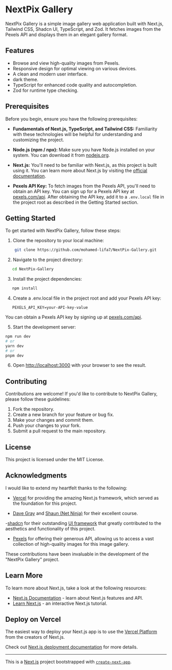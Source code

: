 # NextPix Gallery

NextPix Gallery is a simple image gallery web application built with Next.js, Tailwind CSS, Shadcn UI, TypeScript, and Zod. It fetches images from the Pexels API and displays them in an elegant gallery format.

## Features

-  Browse and view high-quality images from Pexels.
-  Responsive design for optimal viewing on various devices.
-  A clean and modern user interface.
-  dark theme.
-  TypeScript for enhanced code quality and autocompletion.
-  Zod for runtime type checking.

## Prerequisites

Before you begin, ensure you have the following prerequisites:

-  **Fundamentals of Next.js, TypeScript, and Tailwind CSS:** Familiarity with these technologies will be helpful for understanding and customizing the project.

-  **Node.js (npm / npx):** Make sure you have Node.js installed on your system. You can download it from [nodejs.org](https://nodejs.org/).

-  **Next.js:** You'll need to be familiar with Next.js, as this project is built using it. You can learn more about Next.js by visiting the [official documentation](https://nextjs.org/docs).

-  **Pexels API Key:** To fetch images from the Pexels API, you'll need to obtain an API key. You can sign up for a Pexels API key at [pexels.com/api](https://www.pexels.com/api/). After obtaining the API key, add it to a `.env.local` file in the project root as described in the Getting Started section.

## Getting Started

To get started with NextPix Gallery, follow these steps:

1. Clone the repository to your local machine:

```bash
    git clone https://github.com/mohamed-lifa7/NextPix-Gallery.git
```

2. Navigate to the project directory:

```bash
   cd NextPix-Gallery
```

3. Install the project dependencies:

```bash
   npm install
```

4. Create a .env.local file in the project root and add your Pexels API key:

```plaintext
   PEXELS_API_KEY=your-API-key-value
```

You can obtain a Pexels API key by signing up at [pexels.com/api](https://www.pexels.com/api/).

5. Start the development server:

```bash
npm run dev
# or
yarn dev
# or
pnpm dev
```

6. Open [http://localhost:3000](http://localhost:3000) with your browser to see the result.

## Contributing

Contributions are welcome! If you'd like to contribute to NextPix Gallery, please follow these guidelines:

1. Fork the repository.
2. Create a new branch for your feature or bug fix.
3. Make your changes and commit them.
4. Push your changes to your fork.
5. Submit a pull request to the main repository.

## License

This project is licensed under the MIT License.

## Acknowledgments

I would like to extend my heartfelt thanks to the following:

-  [Vercel](https://vercel.com/) for providing the amazing Next.js framework, which served as the foundation for this project.

-  [Dave Gray](https://github.com/gitdagray) and [Shaun (Net Ninja)](https://github.com/iamshaunjp) for their excellent course.

-[shadcn](https://shadcn.com/) for their outstanding [UI framework](https://ui.shadcn.com/) that greatly contributed to the aesthetics and functionality of this project.

-  [Pexels](https://www.pexels.com/) for offering their generous API, allowing us to access a vast collection of high-quality images for this image gallery.

These contributions have been invaluable in the development of the "NextPix Gallery" project.

## Learn More

To learn more about Next.js, take a look at the following resources:

-  [Next.js Documentation](https://nextjs.org/docs) - learn about Next.js features and API.
-  [Learn Next.js](https://nextjs.org/learn) - an interactive Next.js tutorial.

## Deploy on Vercel

The easiest way to deploy your Next.js app is to use the [Vercel Platform](https://vercel.com/new?utm_medium=default-template&filter=next.js&utm_source=create-next-app&utm_campaign=create-next-app-readme) from the creators of Next.js.

Check out [Next.js deployment documentation](https://nextjs.org/docs/deployment) for more details.

---

This is a [Next.js](https://nextjs.org/) project bootstrapped with [`create-next-app`](https://github.com/vercel/next.js/tree/canary/packages/create-next-app).
